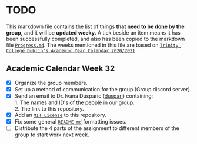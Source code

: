 # TODO
This markdown file contains the list of things <b>that need to be done by the group,</b> and it will be <b>updated weeky.</b> A tick beside an item means it has been successfully completed, and also has been copied to the markdown file <a href="https://github.com/Zugidor/TCD-Algos-2021/blob/main/Progress.md">`Progress.md`</a>. The weeks mentioned in this file are based on <a href="https://www.tcd.ie/calendar/academic-year-structure/academic-year-structure.pdf">`Trinity College Dublin's Academic Year Calendar 2020/2021`</a> 
## Academic Calendar Week 32
- [x] Organize the group members.
- [x] Set up a method of communication for the group (Group discord server).
- [x] Send an email to Dr. Ivana Dusparic (<a href="https://github.com/duspari">duspari</a>) containing: <br>
  1\. The names and ID's of the people in our group.<br>
  2\. The link to this repository.
- [x] Add an <a href="https://opensource.org/licenses/MIT">`MIT License`</a> to this repository.
- [x] Fix some general <a href="https://github.com/Zugidor/TCD-Algos-2021/blob/main/README.md">`README.md`</a> formatting issues.
- [ ] Distribute the 4 parts of the assignment to different members of the group to start work next week.
